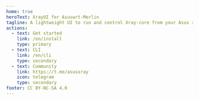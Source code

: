 ```yaml
---
home: true
heroText: XrayUI for Asuswrt‑Merlin
tagline: A lightweight UI to run and control Xray‑core from your Asus router
actions:
  - text: Get started
    link: /en/install
    type: primary
  - text: CLI
    link: /en/cli
    type: secondary
  - text: Community
    link: https://t.me/asusxray
    icon: telegram
    type: secondary
footer: CC BY-NC-SA 4.0
---
```

